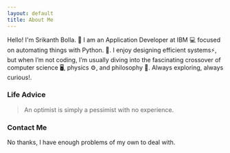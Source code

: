 ```yaml
---
layout: default
title: About Me
---
```

<!-- 
<img class="profile-picture" src="{{site.baseurl}}/{{site.profile-picture}}"> -->

Hello! I'm <span class="color-green">Srikanth Bolla.</span> &#128075;
I am an <span class="color-orange">Application Developer at IBM</span> &#128187; focused on <span class="color-orange">automating things with Python.</span> 🤖.
I enjoy designing efficient systems⚡, but when I’m not coding, I’m usually diving into the fascinating crossover of computer science 🖥️, physics ⚙️, and philosophy 📜.
Always exploring, always curious!.

### Life Advice
> An optimist is simply a pessimist with no experience.

### Contact Me
No thanks, I have enough problems of my own to deal with.
